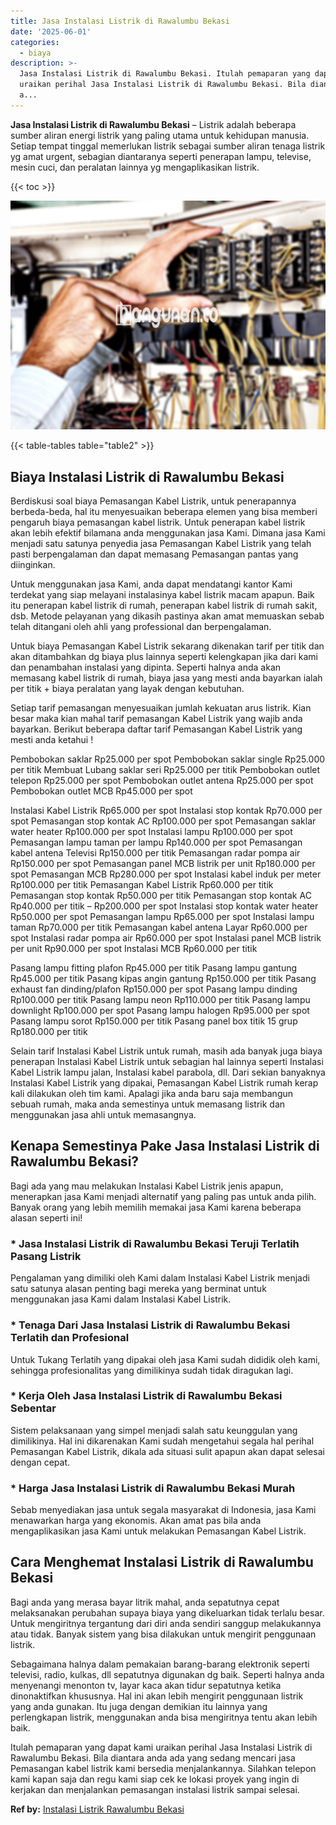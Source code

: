 ```yaml
---
title: Jasa Instalasi Listrik di Rawalumbu Bekasi
date: '2025-06-01'
categories:
  - biaya
description: >-
  Jasa Instalasi Listrik di Rawalumbu Bekasi. Itulah pemaparan yang dapat kami
  uraikan perihal Jasa Instalasi Listrik di Rawalumbu Bekasi. Bila diantara anda
  a...
---
```


**Jasa Instalasi Listrik di Rawalumbu Bekasi** – Listrik adalah beberapa sumber aliran energi listrik yang paling utama untuk kehidupan manusia. Setiap tempat tinggal memerlukan listrik sebagai sumber aliran tenaga listrik yg amat urgent, sebagian diantaranya seperti penerapan lampu, televise, mesin cuci, dan peralatan lainnya yg mengaplikasikan listrik.

{{< toc >}}

![Jasa Instalasi Listrik di Rawalumbu Bekasi](/images/instalasi-listrik-murah03.png)

{{< table-tables table="table2" >}}

## Biaya Instalasi Listrik di Rawalumbu Bekasi

Berdiskusi soal biaya Pemasangan Kabel Listrik, untuk penerapannya berbeda-beda, hal itu menyesuaikan beberapa elemen yang bisa memberi pengaruh biaya pemasangan kabel listrik. Untuk penerapan kabel listrik akan lebih efektif bilamana anda menggunakan jasa Kami. Dimana jasa Kami menjadi satu satunya penyedia jasa Pemasangan Kabel Listrik yang telah pasti berpengalaman dan dapat memasang Pemasangan pantas yang diinginkan.

Untuk menggunakan jasa Kami, anda dapat mendatangi kantor Kami terdekat yang siap melayani instalasinya kabel listrik macam apapun. Baik itu penerapan kabel listrik di rumah, penerapan kabel listrik di rumah sakit, dsb. Metode pelayanan yang dikasih pastinya akan amat memuaskan sebab telah ditangani oleh ahli yang professional dan berpengalaman.

Untuk biaya Pemasangan Kabel Listrik sekarang dikenakan tarif per titik dan akan ditambahkan dg biaya plus lainnya seperti kelengkapan jika dari kami dan penambahan instalasi yang dipinta. Seperti halnya anda akan memasang kabel listrik di rumah, biaya jasa yang mesti anda bayarkan ialah per titik + biaya peralatan yang layak dengan kebutuhan.

Setiap tarif pemasangan menyesuaikan jumlah kekuatan arus listrik. Kian besar maka kian mahal tarif pemasangan Kabel Listrik yang wajib anda bayarkan. Berikut beberapa daftar tarif Pemasangan Kabel Listrik yang mesti anda ketahui !

Pembobokan saklar Rp25.000 per spot Pembobokan saklar single Rp25.000 per titik Membuat Lubang saklar seri Rp25.000 per titik Pembobokan outlet telepon Rp25.000 per spot Pembobokan outlet antena Rp25.000 per spot Pembobokan outlet MCB Rp45.000 per spot

Instalasi Kabel Listrik Rp65.000 per spot Instalasi stop kontak Rp70.000 per spot Pemasangan stop kontak AC Rp100.000 per spot Pemasangan saklar water heater Rp100.000 per spot Instalasi lampu Rp100.000 per spot Pemasangan lampu taman per lampu Rp140.000 per spot Pemasangan kabel antena Televisi Rp150.000 per titik Pemasangan radar pompa air Rp150.000 per spot Pemasangan panel MCB listrik per unit Rp180.000 per spot Pemasangan MCB Rp280.000 per spot Instalasi kabel induk per meter Rp100.000 per titik Pemasangan Kabel Listrik Rp60.000 per titik Pemasangan stop kontak Rp50.000 per titik Pemasangan stop kontak AC Rp40.000 per titik – Rp200.000 per spot Instalasi stop kontak water heater Rp50.000 per spot Pemasangan lampu Rp65.000 per spot Instalasi lampu taman Rp70.000 per titik Pemasangan kabel antena Layar Rp60.000 per spot Instalasi radar pompa air Rp60.000 per spot Instalasi panel MCB listrik per unit Rp90.000 per spot Instalasi MCB Rp60.000 per titik

Pasang lampu fitting plafon Rp45.000 per titik Pasang lampu gantung Rp45.000 per titik Pasang kipas angin gantung Rp150.000 per titik Pasang exhaust fan dinding/plafon Rp150.000 per spot Pasang lampu dinding Rp100.000 per titik Pasang lampu neon Rp110.000 per titik Pasang lampu downlight Rp100.000 per spot Pasang lampu halogen Rp95.000 per spot Pasang lampu sorot Rp150.000 per titik Pasang panel box titik 15 grup Rp180.000 per titik

Selain tarif Instalasi Kabel Listrik untuk rumah, masih ada banyak juga biaya penerapan Instalasi Kabel Listrik untuk sebagian hal lainnya seperti Instalasi Kabel Listrik lampu jalan, Instalasi kabel parabola, dll. Dari sekian banyaknya Instalasi Kabel Listrik yang dipakai, Pemasangan Kabel Listrik rumah kerap kali dilakukan oleh tim kami. Apalagi jika anda baru saja membangun sebuah rumah, maka anda semestinya untuk memasang listrik dan menggunakan jasa ahli untuk memasangnya.

## Kenapa Semestinya Pake Jasa Instalasi Listrik di Rawalumbu Bekasi?

Bagi ada yang mau melakukan Instalasi Kabel Listrik jenis apapun, menerapkan jasa Kami menjadi alternatif yang paling pas untuk anda pilih. Banyak orang yang lebih memilih memakai jasa Kami karena beberapa alasan seperti ini!

### \* Jasa Instalasi Listrik di Rawalumbu Bekasi Teruji Terlatih Pasang Listrik

Pengalaman yang dimiliki oleh Kami dalam Instalasi Kabel Listrik menjadi satu satunya alasan penting bagi mereka yang berminat untuk menggunakan jasa Kami dalam Instalasi Kabel Listrik.

### \* Tenaga Dari Jasa Instalasi Listrik di Rawalumbu Bekasi Terlatih dan Profesional

Untuk Tukang Terlatih yang dipakai oleh jasa Kami sudah dididik oleh kami, sehingga profesionalitas yang dimilikinya sudah tidak diragukan lagi.

### \* Kerja Oleh Jasa Instalasi Listrik di Rawalumbu Bekasi Sebentar

Sistem pelaksanaan yang simpel menjadi salah satu keunggulan yang dimilikinya. Hal ini dikarenakan Kami sudah mengetahui segala hal perihal Pemasangan Kabel Listrik, dikala ada situasi sulit apapun akan dapat selesai dengan cepat.

### \* Harga Jasa Instalasi Listrik di Rawalumbu Bekasi Murah

Sebab menyediakan jasa untuk segala masyarakat di Indonesia, jasa Kami menawarkan harga yang ekonomis. Akan amat pas bila anda mengaplikasikan jasa Kami untuk melakukan Pemasangan Kabel Listrik.

## Cara Menghemat Instalasi Listrik di Rawalumbu Bekasi


Bagi anda yang merasa bayar litrik mahal, anda sepatutnya cepat melaksanakan perubahan supaya biaya yang dikeluarkan tidak terlalu besar. Untuk mengiritnya tergantung dari diri anda sendiri sanggup melakukannya atau tidak. Banyak sistem yang bisa dilakukan untuk mengirit penggunaan listrik.

Sebagaimana halnya dalam pemakaian barang-barang elektronik seperti televisi, radio, kulkas, dll sepatutnya digunakan dg baik. Seperti halnya anda menyenangi menonton tv, layar kaca akan tidur sepatutnya ketika dinonaktifkan khususnya. Hal ini akan lebih mengirit penggunaan listrik yang anda gunakan. Itu juga dengan demikian itu lainnya yang perlengkapan listrik, menggunakan anda bisa mengiritnya tentu akan lebih baik.

Itulah pemaparan yang dapat kami uraikan perihal Jasa Instalasi Listrik di Rawalumbu Bekasi. Bila diantara anda ada yang sedang mencari jasa Pemasangan kabel listrik kami bersedia menjalankannya. Silahkan telepon kami kapan saja dan regu kami siap cek ke lokasi proyek yang ingin di kerjakan dan menjalankan pemasangan instalasi listrik sampai selesai.

**Ref by:** [Instalasi Listrik Rawalumbu Bekasi](https://id.wikipedia.org/wiki/Instalasi)
